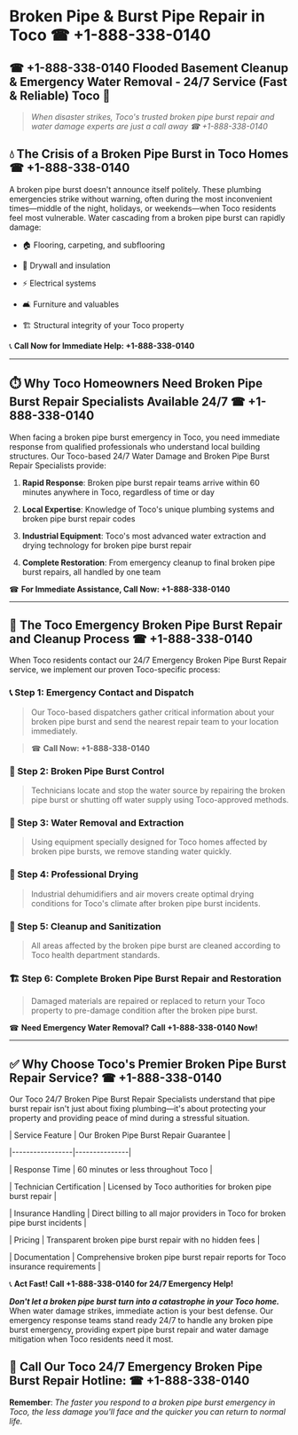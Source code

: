 # Broken Pipe & Burst Pipe Repair in Toco ☎ +1-888-338-0140  
## ☎ +1-888-338-0140 Flooded Basement Cleanup & Emergency Water Removal - 24/7 Service (Fast & Reliable) Toco 🚨  

> *When disaster strikes, Toco's trusted broken pipe burst repair and water damage experts are just a call away ☎ +1-888-338-0140*  

## 💧 The Crisis of a Broken Pipe Burst in Toco Homes ☎ +1-888-338-0140  

A broken pipe burst doesn't announce itself politely. These plumbing emergencies strike without warning, often during the most inconvenient times—middle of the night, holidays, or weekends—when Toco residents feel most vulnerable. Water cascading from a broken pipe burst can rapidly damage:  

* 🏠 Flooring, carpeting, and subflooring  
* 🧱 Drywall and insulation  
* ⚡ Electrical systems  
* 🛋️ Furniture and valuables  
* 🏗️ Structural integrity of your Toco property  

📞 **Call Now for Immediate Help: +1-888-338-0140**  

---  

## ⏱️ Why Toco Homeowners Need Broken Pipe Burst Repair Specialists Available 24/7 ☎ +1-888-338-0140  

When facing a broken pipe burst emergency in Toco, you need immediate response from qualified professionals who understand local building structures. Our Toco-based 24/7 Water Damage and Broken Pipe Burst Repair Specialists provide:  

1. **Rapid Response**: Broken pipe burst repair teams arrive within 60 minutes anywhere in Toco, regardless of time or day  
2. **Local Expertise**: Knowledge of Toco's unique plumbing systems and broken pipe burst repair codes  
3. **Industrial Equipment**: Toco's most advanced water extraction and drying technology for broken pipe burst repair  
4. **Complete Restoration**: From emergency cleanup to final broken pipe burst repairs, all handled by one team  

☎ **For Immediate Assistance, Call Now: +1-888-338-0140**  

---  

## 🔧 The Toco Emergency Broken Pipe Burst Repair and Cleanup Process ☎ +1-888-338-0140  

When Toco residents contact our 24/7 Emergency Broken Pipe Burst Repair service, we implement our proven Toco-specific process:  

### 📞 Step 1: Emergency Contact and Dispatch  
> Our Toco-based dispatchers gather critical information about your broken pipe burst and send the nearest repair team to your location immediately.  
> ☎ **Call Now: +1-888-338-0140**  

### 🚿 Step 2: Broken Pipe Burst Control  
> Technicians locate and stop the water source by repairing the broken pipe burst or shutting off water supply using Toco-approved methods.  

### 🌊 Step 3: Water Removal and Extraction  
> Using equipment specially designed for Toco homes affected by broken pipe bursts, we remove standing water quickly.  

### 💨 Step 4: Professional Drying  
> Industrial dehumidifiers and air movers create optimal drying conditions for Toco's climate after broken pipe burst incidents.  

### 🧼 Step 5: Cleanup and Sanitization  
> All areas affected by the broken pipe burst are cleaned according to Toco health department standards.  

### 🏗️ Step 6: Complete Broken Pipe Burst Repair and Restoration  
> Damaged materials are repaired or replaced to return your Toco property to pre-damage condition after the broken pipe burst.  

☎ **Need Emergency Water Removal? Call +1-888-338-0140 Now!**  

---  

## ✅ Why Choose Toco's Premier Broken Pipe Burst Repair Service? ☎ +1-888-338-0140  

Our Toco 24/7 Broken Pipe Burst Repair Specialists understand that pipe burst repair isn't just about fixing plumbing—it's about protecting your property and providing peace of mind during a stressful situation.  

| Service Feature | Our Broken Pipe Burst Repair Guarantee |  
|-----------------|---------------|  
| Response Time | 60 minutes or less throughout Toco |  
| Technician Certification | Licensed by Toco authorities for broken pipe burst repair |  
| Insurance Handling | Direct billing to all major providers in Toco for broken pipe burst incidents |  
| Pricing | Transparent broken pipe burst repair with no hidden fees |  
| Documentation | Comprehensive broken pipe burst repair reports for Toco insurance requirements |  

📞 **Act Fast! Call +1-888-338-0140 for 24/7 Emergency Help!**  

***Don't let a broken pipe burst turn into a catastrophe in your Toco home.*** When water damage strikes, immediate action is your best defense. Our emergency response teams stand ready 24/7 to handle any broken pipe burst emergency, providing expert pipe burst repair and water damage mitigation when Toco residents need it most.  

## 📱 Call Our Toco 24/7 Emergency Broken Pipe Burst Repair Hotline: ☎ +1-888-338-0140  

**Remember**: *The faster you respond to a broken pipe burst emergency in Toco, the less damage you'll face and the quicker you can return to normal life.*